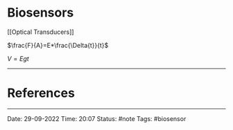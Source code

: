 # Biosensors

[[Optical Transducers]]


$\frac{F}{A}=E*\frac{\Delta{t}}{t}$

$V = Egt$

---
# References


---
Date: 29-09-2022
Time: 20:07
Status: #note
Tags: #biosensor
